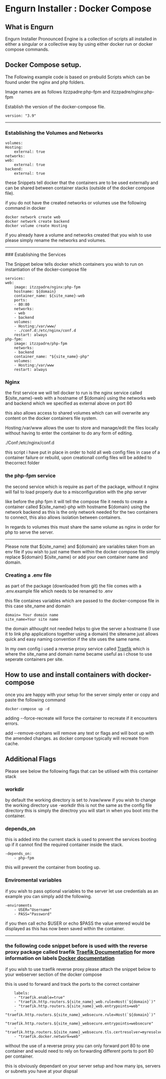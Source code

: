 # Engurn Installer : Docker Compose

## What is Engurn 
Engurn Installer Pronounced Engine is a collection of scripts all installed in either a singular or a collective way by using either docker run or docker compose commands.

## Docker Compose setup.
The Following example code is based on prebuild Scripts which can be found under the nginx and php folders.

Image names are as follows itzzpadre:php-fpm and itzzpadre/nginx:php-fpm

Establish the version of the docker-compose file.


    version: "3.9"

<hr>

### Establishing the Volumes and Networks


    volumes:
    Hosting:
        external: true
    networks:
    web:
        external: true
    backend:
        external: true

these Snippets tell docker that the containers are to be used externally and can be shared between container stacks (outside of the docker compose file).

if you do not have the created networks or volumes use the following command in docker


    docker network create web
    docker network create backend
    docker volume create Hosting

if you already have a volume and networks created that you wish to use please simply rename the networks and volumes. 
<hr>
### Establishing the Services 

The Snippet below tells docker which containers you wish to run on instantiation of the docker-compose file

    services:
    web:
        image: itzzpadre/nginx:php-fpm
        hostname: ${domain}
        container_name: ${site_name}-web
        ports:
        - 80:80
        networks:
        - web
        - backend
        volumes:
        - Hosting:/var/www/
        - ./conf.d:/etc/nginx/conf.d
        restart: always
    php-fpm:
        image: itzzpadre/php-fpm
        networks:
        - backend
        container_name: "${site_name}-php"
        volumes:
        - Hosting:/var/www
        restart: always

### Nginx

the first service we will tell docker to run is the nginx service called ${site_name}-web with a hostname of ${domain} using the networks web and backend which we specified as external above on port 80

this also allows access to shared volumes which can will overwrite any content on the docker containers file system.

Hosting:/var/www allows the user to store and manage/edit the files locally without having to enter the container to do any form of editing.

./Conf:/etc/nginx/conf.d

this script i have put in place in order to hold all web config files in case of a container failure or rebuild, upon creationall config files will be added to thecorrect folder

### the php-fpm service
the second service which is require as part of the package, without it nginx will fail to load properly due to a misconfiguration with the php server 

like before the php fpm it will tell the compose file it needs to create a container called ${site_name}-php with hostname ${domain} using the network backend as this is the only network needed for the two containers to connect, this also allows isolation between containers.

In regards to volumes this must share the same volume as nginx in order for php to serve the server.

<hr>
Please note that ${site_name} and ${domain} are variables taken from an env file if you wish to just name them within the docker compose file simply replace ${domain} ${site_name} or add your own container name and domain.

### Creating a .env file
as part of the package (downloaded from git) the file comes with a .env.example file which needs to be renamed to .env

this file containes variables which are passed to the docker-compose file in this case site_name and domain

    domain= Your domain name
    site_name=Your site name

the domain althought not needed helps to give the server a hostname (I use it to link php applications together using a domain) the sitename just allows quick and easy naming convention if the site uses the same name.

In my own config i used a reverse proxy service called <a href='https://traefik.io'>Traefik</a> 
which is where the site_name and domain name became useful as i chose to use seperate containers per site.


## How to use and install containers with docker-compose

once you are happy with your setup for the server simply enter or copy and paste the following command 

    docker-compose up -d 

adding --force-recreate will force the container to recreate if it encounters errors.

add --remove-orphans will remove any text or flags and will boot up with the amended changes. as docker compose typically will recreate from cache.

## Additional Flags
Please see below the following flags that can be utilised with this container stack

### workdir
by default the working directory is set to /vaw/www if you wish to change the working directory use -workdir this is not the same as the config file directory this is simply the directroy you will start in when you boot into the container.

### depends_on
this is added into the current stack is used to prevent the services booting up if it cannot find the required container inside the stack.

    -depends_on:
        - php-fpm

this will prevent the container from booting up.

### Enviromental variables
if you wish to pass optional variables to the server let use credentials as an example you can simply add the following.

    -enviroments
        - USER="Username"
        - PASS="Password"

if you then call echo $USER or echo $PASS the value entered would be displayed as this has now been saved within the container.

<hr>


<!-- Explain about labels -->
### the following code snippet before is used with the reverse proxy package called traefik <a href="https://doc.traefik.io/traefik/providers/docker/">Traefik Documentation</a> for more information on labels <a href='https://docs.docker.com/reference/cli/docker/container/run/#label'>Docker documentation</a>

if you wish to use traefik reverse proxy please attach the snippet below to your webserver section of the docker compose

this is used to forward and track the ports to the correct container
```
    labels:
    - "traefik.enable=true"
    - "traefik.http.routers.${site_name}_web.rule=Host(`${domain}`)"
    - "traefik.http.routers.${site_name}_web.entrypoints=web"
    - "traefik.http.routers.${site_name}_websecure.rule=Host(`${domain}`)"
    - "traefik.http.routers.${site_name}_websecure.entrypoints=websecure"
    - "traefik.http.routers.${site_name}_websecure.tls.certresolver=myresolver"
    - "traefik.docker.network=web"
```
without the use of a reverse proxy you can only forward port 80 to one container and would need to rely on forwarding different ports to port 80 per container.

this is obviously dependant on your server setup and how many ips, servers or subnets you have at your dispsal
